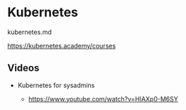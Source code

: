 # Kubernetes

kubernetes.md

https://kubernetes.academy/courses

## Videos

*   Kubernetes for sysadmins

    *   https://www.youtube.com/watch?v=HlAXp0-M6SY

